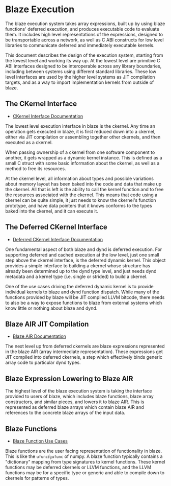 Blaze Execution
===============

The blaze execution system takes array expressions, built up by
using blaze functions' deferred execution, and produces executable
code to evaluate them. It includes high level representations of the
expressions, designed to be transportable across a network, as well
as C ABI constructs for low level libraries to communicate
deferred and immediately executable kernels.

This document describes the design of the execution system, starting
from the lowest level and working its way up. At the lowest level
are primitive C ABI interfaces designed to be interoperable across
any library boundaries, including between systems using different
standard libraries. These low level interfaces are used by the
higher level systems as JIT compilation targets, and as a way to
import implementation kernels from outside of blaze.

The CKernel Interface
---------------------

 * [CKernel Interface Documentation](ckernel-interface.md)

The lowest level execution interface in blaze is the ckernel.
Any time an operation gets executed in blaze, it is first reduced
down into a ckernel, either via JIT compilation or assembling together
other ckernels, and then executed as a ckernel.

When passing ownership of a ckernel from one software component
to another, it gets wrapped as a dynamic kernel instance. This
is defined as a small C struct with some basic information about
the ckernel, as well as a method to free its resources.

At the ckernel level, all information about types and possible variations
about memory layout has been baked into the code and data that make
up the ckernel. All that is left is the ability to call the kernel function
and to free the resources associated with the ckernel. This means that
code using a ckernel can be quite simple, it just needs to know the ckernel's
function prototype, and have data pointers that it knows conforms to the
types baked into the ckernel, and it can execute it.

The Deferred CKernel Interface
------------------------------

 * [Deferred CKernel Interface Documentation](deferred-ckernel-interface.md)

One fundamental aspect of both blaze and dynd is deferred execution.
For supporting deferred and cached execution at the low level, just one
small step above the ckernel interface, is the deferred dynamic kernel.
This object provides a simple interface to building a ckernel whose
structure has already been determined up to the dynd type level, and
just needs dynd metadata and a kernel type (i.e. single or strided) to
build a ckernel.

One of the use cases driving the deferred dynamic kernel is to provide
individual kernels to blaze and dynd function dispatch. While many of
the functions provided by blaze will be JIT compiled LLVM bitcode, there
needs to also be a way to expose functions to blaze from external systems
which know little or nothing about blaze and dynd.

Blaze AIR JIT Compilation
-------------------------

 * [Blaze AIR Documentation](blaze-air.md)

The next level up from deferred ckernels are blaze expressions represented
in the blaze AIR (array intermediate representation). These expressions
get JIT compiled into deferred ckernels, a step which effectively binds
generic array code to particular dynd types.

Blaze Expression Lowering to Blaze AIR
--------------------------------------

The highest level of the blaze execution system is taking the interface
provided to users of blaze, which includes blaze functions, blaze array
constructors, and similar pieces, and lowers it to blaze AIR. This is
represented as deferred blaze arrays which contain blaze AIR and references
to the concrete blaze arrays of the input data.

Blaze Functions
---------------

 * [Blaze Function Use Cases](blazefunc-usecases.md)

Blaze functions are the user facing representation of functionality
in blaze. This is like the `ufunc`/`gufunc` of numpy. A blaze function
typically contains a "dictionary" mapping from type signatures to
kernel functions. These kernel functions may be deferred ckernels or
LLVM functions, and the LLVM functions may be for a specific type or
generic and able to compile down to ckernels for patterns of types.
